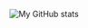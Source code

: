 ![My GitHub stats](https://github-readme-stats-nu-self-16.vercel.app/api?username=MicheleRabesco&count_private=true&show_icons=true&theme=gruvbox)
